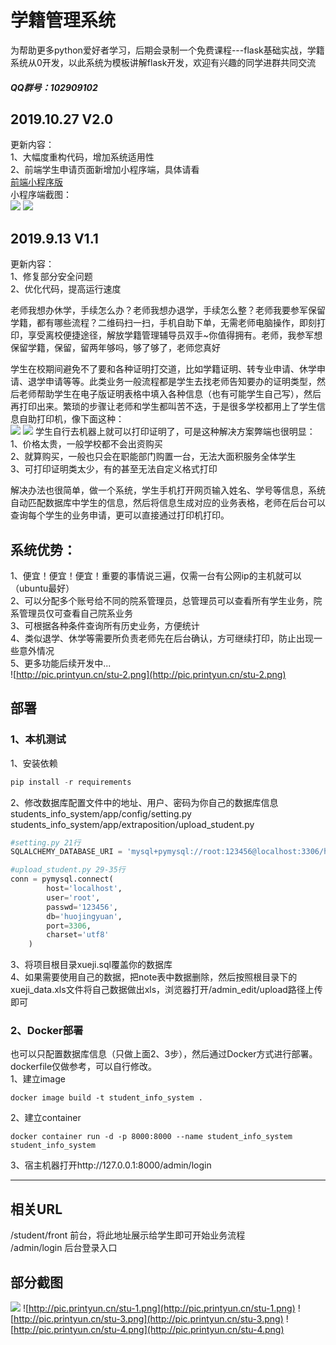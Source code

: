 # 学籍管理系统
为帮助更多python爱好者学习，后期会录制一个免费课程---flask基础实战，学籍系统从0开发，以此系统为模板讲解flask开发，欢迎有兴趣的同学进群共同交流  
##### QQ群号：102909102
## 2019.10.27 V2.0
更新内容：  
1、大幅度重构代码，增加系统适用性  
2、前端学生申请页面新增加小程序端，具体请看  
[前端小程序版](https://github.com/tongxunkeji/students_info_system_weixin)  
小程序端截图：  
![](http://pic.printyun.cn/小程序首页.png)
![](http://pic.printyun.cn/小程序学籍证明页.png)

## 2019.9.13 V1.1
更新内容：  
1、修复部分安全问题  
2、优化代码，提高运行速度  

老师我想办休学，手续怎么办？老师我想办退学，手续怎么整？老师我要参军保留学籍，都有哪些流程？二维码扫一扫，手机自助下单，无需老师电脑操作，即刻打印，享受离校便捷途径，解放学籍管理辅导员双手~你值得拥有。老师，我参军想保留学籍，保留，留两年够吗，够了够了，老师您真好  

学生在校期间避免不了要和各种证明打交道，比如学籍证明、转专业申请、休学申请、退学申请等等。此类业务一般流程都是学生去找老师告知要办的证明类型，然后老师帮助学生在电子版证明表格中填入各种信息（也有可能学生自己写），然后再打印出来。繁琐的步骤让老师和学生都叫苦不迭，于是很多学校都用上了学生信息自助打印机，像下面这种：  
![](http://pic.printyun.cn/自助打印机1.jpg)
![](http://pic.printyun.cn/自助打印机2.png)
学生自行去机器上就可以打印证明了，可是这种解决方案弊端也很明显：  
1、价格太贵，一般学校都不会出资购买  
2、就算购买，一般也只会在职能部门购置一台，无法大面积服务全体学生  
3、可打印证明类太少，有的甚至无法自定义格式打印  

解决办法也很简单，做一个系统，学生手机打开网页输入姓名、学号等信息，系统自动匹配数据库中学生的信息，然后将信息生成对应的业务表格，老师在后台可以查询每个学生的业务申请，更可以直接通过打印机打印。

## 系统优势：
1、便宜！便宜！便宜！重要的事情说三遍，仅需一台有公网ip的主机就可以（ubuntu最好）  
2、可以分配多个账号给不同的院系管理员，总管理员可以查看所有学生业务，院系管理员仅可查看自己院系业务  
3、可根据各种条件查询所有历史业务，方便统计  
4、类似退学、休学等需要所负责老师先在后台确认，方可继续打印，防止出现一些意外情况  
5、更多功能后续开发中...  
![http://pic.printyun.cn/stu-2.png](http://pic.printyun.cn/stu-2.png)

## 部署 
### 1、本机测试  
1、安装依赖  
   ```python
   pip install -r requirements
   ```
2、修改数据库配置文件中的地址、用户、密码为你自己的数据库信息  
students_info_system/app/config/setting.py  
students_info_system/app/extraposition/upload_student.py  
```python
#setting.py 21行
SQLALCHEMY_DATABASE_URI = 'mysql+pymysql://root:123456@localhost:3306/huojingyuan'
```
```python
#upload_student.py 29-35行
conn = pymysql.connect(
        host='localhost',
        user='root',
        passwd='123456',
        db='huojingyuan',
        port=3306,
        charset='utf8'
    )
```
3、将项目根目录xueji.sql覆盖你的数据库  
4、如果需要使用自己的数据，把note表中数据删除，然后按照根目录下的xueji_data.xls文件将自己数据做出xls，浏览器打开/admin_edit/upload路径上传即可



### 2、Docker部署  
也可以只配置数据库信息（只做上面2、3步），然后通过Docker方式进行部署。dockerfile仅做参考，可以自行修改。  
1、建立image    
```
docker image build -t student_info_system .
```
2、建立container  
```
docker container run -d -p 8000:8000 --name student_info_system student_info_system
```
3、宿主机器打开http://127.0.0.1:8000/admin/login  

***


## 相关URL
/student/front 前台，将此地址展示给学生即可开始业务流程    
/admin/login 后台登录入口  




## 部分截图
![](http://pic.printyun.cn/登录.png)
![http://pic.printyun.cn/stu-1.png](http://pic.printyun.cn/stu-1.png)
![http://pic.printyun.cn/stu-3.png](http://pic.printyun.cn/stu-3.png)
![http://pic.printyun.cn/stu-4.png](http://pic.printyun.cn/stu-4.png)